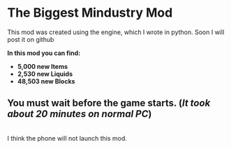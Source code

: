 # The Biggest Mindustry Mod

This mod was created using the engine, which I wrote in python. Soon I will post it on github

<b>In this mod you can find:<br></b>
- <b>5,000 new Items</b><br>
- <b>2,530 new Liquids</b><br>
- <b>48,503 new Blocks</b><br>

You must wait before the game starts. (*It took about 20 minutes on normal PC*)
----
<br>
I think the phone will not launch this mod.
